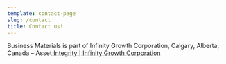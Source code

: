 ```yaml
---
template: contact-page
slug: /contact
title: Contact us!
---
```

Business Materials is part of Infinity Growth Corporation, Calgary, Alberta, Canada – Asset[ Integrity | Infinity Growth Corporation](https://www.infinitygrowth.ca/)[](https://scalista.com)

